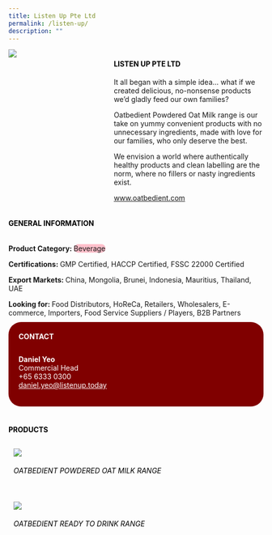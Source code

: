```yaml
--- 
title: Listen Up Pte Ltd 
permalink: /listen-up/ 
description: ""
---
```


<div class="flex-paragraph"> 
<div class="flex-container" style="display: flex; flex-wrap: wrap;"> 
<div class="card sgds" style="flex: 1 1 40%; display: block;"> 
<img src="https://drive.google.com/u/0/uc?id=1A41BnWPa1z4unca5MIj8cvtwDPS-NfX_&export=download"> 
</div> 
<div class="card-sgds" style="flex: 1 1 58%; display: block; margin-left: 3px"> 
<h4 style="text-transform: uppercase; color: black;">
<b>Listen Up Pte Ltd
</b>
</h4> 
<p>It all began with a simple idea... what if we created delicious, no-nonsense products we’d gladly feed our own families?
</p> 
<p>Oatbedient Powdered Oat Milk range is our take on yummy convenient products with no unnecessary ingredients, made with love for our families, who only deserve the best.
</p> 
<p>We envision a world where authentically healthy products and clean labelling are the norm, where no fillers or nasty ingredients exist.
</p> 
<p>
<a href="https://www.oatbedient.com" target="_blank">www.oatbedient.com
</a>
</p> 
</div> 
</div> 
</div> 
<h4 style="text-transform: uppercase; color: black;"> 
<b>General Information
</b> 
</h4> 
<div class="flex-container" style="display: flex; flex-wrap: wrap;"> 
<div class="card sgds" style="flex: 1 1 65%; display: block; align-self: stretch"> 
<div class="flex-paragraph"> 
<p> 
<b>Product Category: 
</b> 
<span style=" background-color: pink; border-radius: 10px;">Beverage
</span> 
</p> 
<p> 
<b>Certifications: 
</b>GMP Certified, HACCP Certified, FSSC 22000 Certified 
</p> 
<p> 
<b>Export Markets: 
</b>China, Mongolia, Brunei, Indonesia, Mauritius, Thailand, UAE 
</p> 
<p style="margin-bottom: 10px;"> 
<b>Looking for: 
</b>Food Distributors, HoReCa, Retailers, Wholesalers, E-commerce, Importers, Food Service Suppliers / Players, B2B Partners 
</p> 
</div> 
</div> 
<div class="card sgds" style="flex: 1 1 35%; padding: 10px; display: block; background-color: maroon; border-radius: 25px; align-self: center;"> 
<h4 style="color: white; margin-top: 10px; margin-left: 10px;">CONTACT
</h4> 
<div class="flex-paragraph"> 
<p style="padding: 10px; color: white;"> 
<b>Daniel Yeo
</b> 
<br>Commercial Head
<br>+65 6333 0300
<br> 
<a href="mailto:daniel.yeo@listenup.today" style="color: white;">daniel.yeo@listenup.today
</a> 
</p> 
</div> 
</div> 
</div> 
<br> 
<h4 style="text-transform: uppercase; color: black;"> 
<b>Products
</b> 
</h4> 
<div style="display: flex; flex-wrap: wrap;"> 
<div class="card sgds" style="flex: 1 1 47%; margin: 10px; display: block;"> 
<div class="flex-image" style="display: block;"> 
<img src="https://drive.google.com/u/0/uc?id=1SmFUB1WXTV9ioD8O-TFH6BKcdf6TasXn&export=download"> 
</div> 
<div class="flex-paragraph"> 
<h6 style="text-transform: uppercase; color: black;">Oatbedient Powdered Oat Milk range
</h6> 
</div> 
</div> 
<div class="card sgds" style="flex: 1 1 47%; margin: 10px; display: block;"> 
<div class="flex-image" style="display: block;"> 
<img src="https://drive.google.com/u/0/uc?id=1MIjIGqq1-tkVII7gs0RtaNBDV1hMJPFt&export=download"> 
</div> 
<div class="flex-paragraph"> 
<h6 style="text-transform: uppercase; color: black;">Oatbedient Ready to Drink range
</h6> 
</div> 
</div> 
</div>